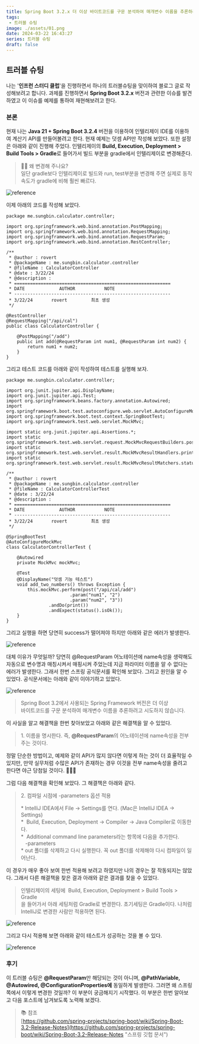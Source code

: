 ```yaml
---
title: Spring Boot 3.2.x 더 이상 바이트코드를 구문 분석하여 매개변수 이름을 추론하려고 시도하지 않습니다.
tags:
 - 트러블 슈팅
image: ./assets/01.png
date: 2024-03-22 16:43:27
series: 트러블 슈팅
draft: false
---
```


## 트러블 슈팅

나는 '**인프런 스터디 클럽**'을 진행하면서 하나의 트러블슈팅을 맞이하여 블로그 글로 작성해보려고 합니다. 과제를 진행하면서 **Spring Boot 3.2.x** 버전과 관련한 이슈를 발견하였고 이 이슈를 예제를 통하여 재현해보려고 한다.

### 본론

현재 나는 **Java 21 + Spring Boot 3.2.4** 버전을 이용하여 인텔리제이 IDE를 이용하여 계산기 API를 만들어볼려고 한다. 현재 예제는 덧셈 API만 작성해 보았다. 또한 설정은 아래와 같이 진행해 주었다. 인텔리제이의 **Build, Execution, Deployment > Build Tools > Gradle**로 들어가서 빌드 부분을 gradle에서 인텔리제이로 변경해준다.

> 🙋🏻 왜 변경해 주나요?  
> 일단 gradle보다 인텔리제이로 빌드와 run, test부분을 변경해 주면 실제로 동작속도가 gradle에 비해 훨씬 빠르다.

![reference](./assets/reference01.png)

이제 아래의 코드를 작성해 보았다.

```
package me.sungbin.calculator.controller;

import org.springframework.web.bind.annotation.PostMapping;
import org.springframework.web.bind.annotation.RequestMapping;
import org.springframework.web.bind.annotation.RequestParam;
import org.springframework.web.bind.annotation.RestController;

/**
 * @author : rovert
 * @packageName : me.sungbin.calculator.controller
 * @fileName : CalculatorController
 * @date : 3/22/24
 * @description :
 * ===========================================================
 * DATE 			AUTHOR			 NOTE
 * -----------------------------------------------------------
 * 3/22/24       rovert         최초 생성
 */

@RestController
@RequestMapping("/api/cal")
public class CalculatorController {

    @PostMapping("/add")
    public int add(@RequestParam int num1, @RequestParam int num2) {
        return num1 + num2;
    }
}
```

그리고 테스트 코드를 아래와 같이 작성하여 테스트를 실행해 보자.

```
package me.sungbin.calculator.controller;

import org.junit.jupiter.api.DisplayName;
import org.junit.jupiter.api.Test;
import org.springframework.beans.factory.annotation.Autowired;
import org.springframework.boot.test.autoconfigure.web.servlet.AutoConfigureMockMvc;
import org.springframework.boot.test.context.SpringBootTest;
import org.springframework.test.web.servlet.MockMvc;

import static org.junit.jupiter.api.Assertions.*;
import static org.springframework.test.web.servlet.request.MockMvcRequestBuilders.post;
import static org.springframework.test.web.servlet.result.MockMvcResultHandlers.print;
import static org.springframework.test.web.servlet.result.MockMvcResultMatchers.status;

/**
 * @author : rovert
 * @packageName : me.sungbin.calculator.controller
 * @fileName : CalculatorControllerTest
 * @date : 3/22/24
 * @description :
 * ===========================================================
 * DATE 			AUTHOR			 NOTE
 * -----------------------------------------------------------
 * 3/22/24       rovert         최초 생성
 */

@SpringBootTest
@AutoConfigureMockMvc
class CalculatorControllerTest {

    @Autowired
    private MockMvc mockMvc;

    @Test
    @DisplayName("덧셈 기능 테스트")
    void add_two_numbers() throws Exception {
        this.mockMvc.perform(post("/api/cal/add")
                        .param("num1", "2")
                        .param("num2", "3"))
                .andDo(print())
                .andExpect(status().isOk());
    }
}
```

그리고 실행을 하면 당연히 success가 떨어져야 하지만 아래와 같은 에러가 발생한다.

![reference](./assets/reference02.png)

대체 이유가 무엇일까? 당연히 @RequestParam 어노테이션에 name속성을 생략해도 자동으로 변수명과 매칭시켜서 매핑시켜 주었는데 지금 파라미터 이름을 알 수 없다는 에러가 발생한다. 그래서 한번 스프링 공식문서를 확인해 보았다. 그리고 원인을 알 수 있었다. 공식문서에는 아래와 같이 이야기하고 있었다. 

![reference](./assets/reference03.png)

> Spring Boot 3.2에서 사용되는 Spring Framework 버전은 더 이상   
> 바이트코드를 구문 분석하여 매개변수 이름을 추론하려고 시도하지 않습니다.

이 사실을 알고 해결책을 한번 찾아보았고 아래와 같은 해결책을 알 수 있었다.

> 1\. 이름을 명시한다. 즉, **@RequestParam**의 어노테이션에 name속성을 전부 주는 것이다.

정말 단순한 방법이고, 예제와 같이 API가 많지 않다면 이렇게 하는 것이 더 효율적일 수 있지만, 만약 실무처럼 수많은 API가 존재하는 경우 이것을 전부 name속성을 줄려고 한다면 야근 당첨일 것이다. 🥲🥲🥲

그럼 다음 해결책을 확인해 보았다. 그 해결책은 아래와 같다.

> 2. 컴파일 시점에 -parameters 옵션 적용
> 
> \* IntelliJ IDEA에서 File -> Settings를 연다. (Mac은 IntelliJ IDEA -> Settings)  
> \*  Build, Execution, Deployment → Compiler → Java Compiler로 이동한다.  
> \*  Additional command line parameters라는 항목에 다음을 추가한다.  
>    -parameters  
> \* out 폴더를 삭제하고 다시 실행한다. 꼭 out 폴더를 삭제해야 다시 컴파일이 일어난다.  

이 경우가 매우 좋아 보여 한번 적용해 보려고 하였지만 나의 경우는 잘 작동되지는 않았다. 그래서 다른 해결책을 찾은 결과 아래와 같은 결과를 찾을 수 있었다.

> 인텔리제이의 세팅에  Build, Execution, Deployment > Build Tools > Gradle   
> 을 들어가서 아래 세팅처럼 Gradle로 변경한다. 초기세팅은 Gradle이다. 나처럼 IntelliJ로 변경한 사람만 적용하면 된다.

![reference](./assets/reference04.png)

그리고 다시 적용해 보면 아래와 같이 테스트가 성공하는 것을 볼 수 있다.

![reference](./assets/reference05.png)

### 후기

이 트러블 슈팅은 **@RequestParam**만 해당되는 것이 아니며, **@PathVariable, @Autowired, @ConfigurationProperties에** 동일하게 발생한다. 그러면 왜 스프링 쪽에서 이렇게 변경한 것일까? 이 부분이 궁금해지기 시작했다. 이 부분은 한번 알아보고 다음 포스트에 남겨보도록 노력해 보겠다.

> 📚 참조  
> [https://github.com/spring-projects/spring-boot/wiki/Spring-Boot-3.2-Release-Notes](https://github.com/spring-projects/spring-boot/wiki/Spring-Boot-3.2-Release-Notes "스프링 깃헙 문서")